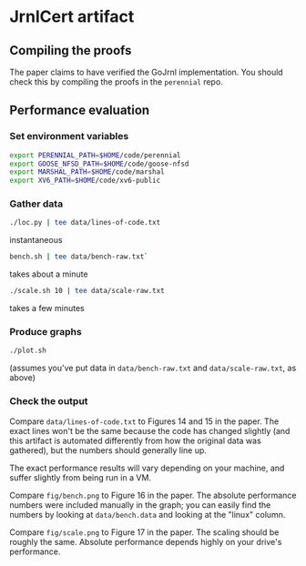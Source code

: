 # JrnlCert artifact

## Compiling the proofs

The paper claims to have verified the GoJrnl implementation. You should check
this by compiling the proofs in the `perennial` repo.

## Performance evaluation

### Set environment variables

```sh
export PERENNIAL_PATH=$HOME/code/perennial
export GOOSE_NFSD_PATH=$HOME/code/goose-nfsd
export MARSHAL_PATH=$HOME/code/marshal
export XV6_PATH=$HOME/code/xv6-public
```

### Gather data

```sh
./loc.py | tee data/lines-of-code.txt
```

instantaneous

```sh
bench.sh | tee data/bench-raw.txt`
```

takes about a minute

```sh
./scale.sh 10 | tee data/scale-raw.txt
```

takes a few minutes

### Produce graphs

```sh
./plot.sh
```

(assumes you've put data in `data/bench-raw.txt` and `data/scale-raw.txt`, as
above)

### Check the output

Compare `data/lines-of-code.txt` to Figures 14 and 15 in the paper. The exact
lines won't be the same because the code has changed slightly (and this artifact
is automated differently from how the original data was gathered), but the
numbers should generally line up.

The exact performance results will vary depending on your machine, and suffer
slightly from being run in a VM.

Compare `fig/bench.png` to Figure 16 in the paper. The absolute performance
numbers were included manually in the graph; you can easily find the numbers by
looking at `data/bench.data` and looking at the "linux" column.

Compare `fig/scale.png` to Figure 17 in the paper. The scaling should be roughly
the same. Absolute performance depends highly on your drive's performance.

